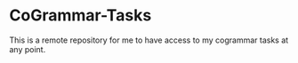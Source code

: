 # CoGrammar-Tasks

This is a remote repository for me to have access to my cogrammar tasks at any point.
